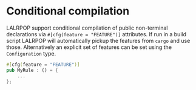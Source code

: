 # Conditional compilation

LALRPOP support conditional compilation of public non-terminal declarations via
`#[cfg(feature = "FEATURE")]` attributes. If run in a build script LALRPOP will
automatically pickup the features from `cargo` and use those. Alternatively an
explicit set of features can be set using the `Configuration` type.

```rust
#[cfg(feature = "FEATURE")]
pub MyRule : () = {
    ...
};
```
